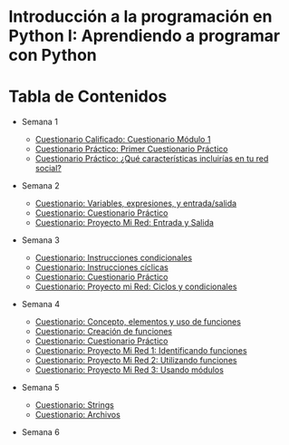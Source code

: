 # Introducción a la programación en Python I: Aprendiendo a programar con Python


Tabla de Contenidos
===================
<!--ts-->
  * Semana 1
    * [Cuestionario Calificado: Cuestionario Módulo 1](semana-1/cuestionario-modulo-1.md)
    * [Cuestionario Práctico: Primer Cuestionario Práctico](semana-1/primer-cuestionario-practico.md)
    * [Cuestionario Práctico: ¿Qué características incluirías en tu red social?](semana-1/que-caracteristicas-incluirias-en-tu-red-social.md)
  * Semana 2
    * [Cuestionario: Variables, expresiones, y entrada/salida](semana-2/variables-expresiones-y-entrada-salida.md)
    * [Cuestionario: Cuestionario Práctico](semana-2/cuestionario-practico.md)
    * [Cuestionario: Proyecto Mi Red: Entrada y Salida](semana-2/proyecto-mi-red-entrada-y-salida.md)
  * Semana 3
    * [Cuestionario: Instrucciones condicionales](semana-3/instrucciones-condicionales.md)
    * [Cuestionario: Instrucciones cíclicas](semana-3/instrucciones-ciclicas.md)
    * [Cuestionario: Cuestionario Práctico](semana-3/cuestionario-practico.md)
    * [Cuestionario: Proyecto mi Red: Ciclos y condicionales](semana-3/proyecto-mi-red-ciclos-y-condicionales.md)
  * Semana 4
    * [Cuestionario: Concepto, elementos y uso de funciones](semana-4/concepto-elementos-y-uso-de-funciones.md)
    * [Cuestionario: Creación de funciones](semana-4/creacion-de-funciones.md)
    * [Cuestionario: Cuestionario Práctico](semana-4/cuestionario-practico.md)
    * [Cuestionario: Proyecto Mi Red 1: Identificando funciones](semana-4/proyecto-mi-red-1-identificando-funciones.md)
    * [Cuestionario: Proyecto Mi Red 2: Utilizando funciones](semana-4/proyecto-mi-red-2-utilizando-funciones.md)
    * [Cuestionario: Proyecto Mi Red 3: Usando módulos](semana-4/proyecto-mi-red-3-usando-modulos.md)
  * Semana 5
    * [Cuestionario: Strings](semana-5/strings.md)
    * [Cuestionario: Archivos](semana-5/archivos.md)

  * Semana 6
<!--te-->